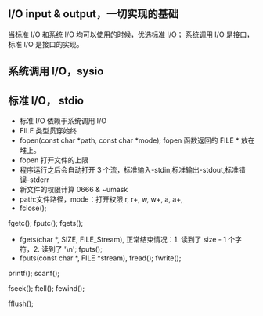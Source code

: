 ## I/O input & output，一切实现的基础

当标准 I/O 和系统 I/O 均可以使用的时候，优选标准 I/O；
系统调用 I/O 是接口，标准 I/O 是接口的实现。

## 系统调用 I/O，sysio

## 标准 I/O， stdio

- 标准 I/O 依赖于系统调用 I/O
- FILE 类型贯穿始终
- fopen(const char *path, const char *mode); fopen 函数返回的 FILE \* 放在堆上。
- fopen 打开文件的上限
- 程序运行之后会自动打开 3 个流，标准输入-stdin,标准输出-stdout,标准错误-stderr
- 新文件的权限计算 0666 & ~umask
- path:文件路径，mode：打开权限 r, r+, w, w+, a, a+,
- fclose();

fgetc();
fputc();
fgets();
- fgets(char *, SIZE, FILE_Stream), 正常结束情况：1. 读到了 size - 1 个字符，2. 读到了 '\n';
fputs();
- fputs(const char *, FILE *stream),
fread();
fwrite();

printf();
scanf();

fseek();
ftell();
fewind();

fflush();
